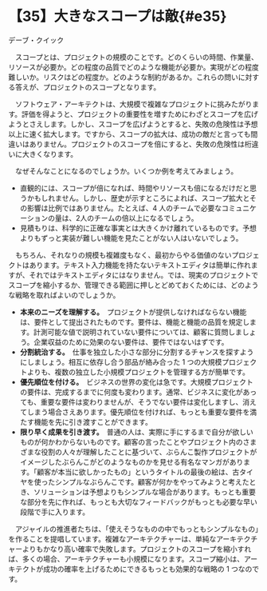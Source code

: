 # 【35】大きなスコープは敵{#e35}

<div class="author">デーブ・クイック</div>

　スコープとは、プロジェクトの規模のことです。どのくらいの時間、作業量、リソースが必要か。どの程度の品質でどのような機能が必要か。実現がどの程度難しいか。リスクはどの程度か。どのような制約があるか。これらの問いに対する答えが、プロジェクトのスコープとなります。

　ソフトウェア・アーキテクトは、大規模で複雑なプロジェクトに挑みたがります。評価を得ようと、プロジェクトの重要性を増すためにわざとスコープを広げようとさえします。しかし、スコープを広げようとすると、失敗の危険性は予想以上に速く拡大します。ですから、スコープの拡大は、成功の敵だと言っても間違いはありません。プロジェクトのスコープを倍にすると、失敗の危険性は桁違いに大きくなります。

　なぜそんなことになるのでしょうか。いくつか例を考えてみましょう。

* 直観的には、スコープが倍になれば、時間やリソースも倍になるだけだと思うかもしれません。しかし、歴史が示すところによれば、スコープ拡大とその影響は比例ではありません。たとえば、4 人のチームで必要なコミュニケーションの量は、2人のチームの倍以上になるでしょう。
* 見積もりは、科学的に正確な事実とは大きくかけ離れているものです。予想よりもずっと実装が難しい機能を見たことがない人はいないでしょう。

　もちろん、それなりの規模も複雑度もなく、最初からやる価値のないプロジェクトはあります。テキスト入力機能を持たないテキストエディタは簡単に作れますが、それではテキストエディタにはなりません。では、現実のプロジェクトでスコープを縮小するか、管理できる範囲に押しとどめておくためには、どのような戦略を取ればよいのでしょうか。

* **本来のニーズを理解する。**　プロジェクトが提供しなければならない機能は、要件として提出されたものです。要件は、機能と機能の品質を規定します。計測可能な値で説明されていない要件については、顧客に質問しましょう。企業収益のために効果のない要件は、要件ではないはずです。
* **分割統治する。**　仕事を独立した小さな部分に分割するチャンスを探すようにしましょう。相互に依存し合う部品が絡み合った 1 つの大規模プロジェクトよりも、複数の独立した小規模プロジェクトを管理する方が簡単です。
* **優先順位を付ける。**　ビジネスの世界の変化は急です。大規模プロジェクトの要件は、完成するまでに何度も変わります。通常、ビジネスに変化があっても、重要な要件は変わりませんが、そうでない要件は変化しますし、消えてしまう場合さえあります。優先順位を付ければ、もっとも重要な要件を満たす機能を先に引き渡すことができます。
* **限り早く成果を引き渡す。**　普通の人は、実際に手にするまで自分が欲しいものが何かわからないものです。顧客の言ったことやプロジェクト内のさまざまな役割の人々が理解したことに基づいて、ぶらんこ製作プロジェクトがイメージしたぶらんこがどのようなものかを見せる有名なマンガがあります。「顧客が本当に欲しかったもの」というタイトルの最後の絵は、古タイヤを使ったシンプルなぶらんこです。顧客が何かをやってみようと考えたとき、ソリューションは予想よりもシンプルな場合があります。もっとも重要な部分を先に作れば、もっとも大切なフィードバックがもっとも必要な早い段階で手に入ります。

　アジャイルの推進者たちは、「使えそうなものの中でもっともシンプルなもの」を作ることを提唱しています。複雑なアーキテクチャーは、単純なアーキテクチャーよりもかなり高い確率で失敗します。プロジェクトのスコープを縮小すれば、多くの場合、アーキテクチャーも小規模になります。スコープ縮小は、アーキテクトが成功の確率を上げるためにできるもっとも効果的な戦略の 1 つなのです。
